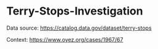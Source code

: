 # Terry-Stops-Investigation

Data source: https://catalog.data.gov/dataset/terry-stops

Context: https://www.oyez.org/cases/1967/67

